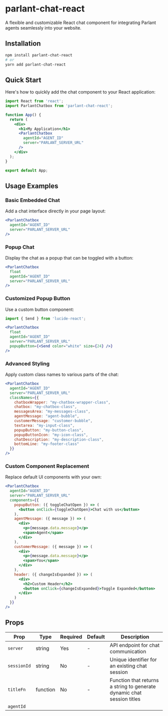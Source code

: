 # parlant-chat-react

<!-- ![Build Status](https://img.shields.io/github/actions/workflow/status/menachembrich/parlant-chat-react/ci.yml?branch=main)
![License](https://img.shields.io/github/license/menachembrich/parlant-chat-react)
![npm version](https://img.shields.io/npm/v/parlant-chat-react) -->

A flexible and customizable React chat component for integrating Parlant agents seamlessly into your website.

<!-- <img src="src/assets/chatbox.gif" alt="Parlant Chatbox Demo" width="300"> -->


## Installation

```bash
npm install parlant-chat-react
# or
yarn add parlant-chat-react
```

## Quick Start

Here's how to quickly add the chat component to your React application:

```jsx
import React from 'react';
import ParlantChatbox from 'parlant-chat-react';

function App() {
  return (
    <div>
      <h1>My Application</h1>      
      <ParlantChatbox 
        agentId="AGENT_ID"
        server="PARLANT_SERVER_URL" 
      />
    </div>
  );
}

export default App;
```

## Usage Examples

### Basic Embedded Chat

Add a chat interface directly in your page layout:

```jsx
<ParlantChatbox 
  agentId="AGENT_ID"
  server="PARLANT_SERVER_URL" 
/>
```

### Popup Chat

Display the chat as a popup that can be toggled with a button:

```jsx
<ParlantChatbox 
  float 
  agentId="AGENT_ID"
  server="PARLANT_SERVER_URL" 
/>
```

### Customized Popup Button

Use a custom button component:

```jsx
import { Send } from 'lucide-react';

<ParlantChatbox 
  float 
  agentId="AGENT_ID"
  server="PARLANT_SERVER_URL"
  popupButton={<Send color="white" size={24} />} 
/>
```

### Advanced Styling

Apply custom class names to various parts of the chat:

```jsx
<ParlantChatbox 
  agentId="AGENT_ID"
  server="PARLANT_SERVER_URL"
  classNames={{
    chatboxWrapper: "my-chatbox-wrapper-class",
    chatbox: "my-chatbox-class",
    messagesArea: "my-messages-class",
    agentMessage: "agent-bubble",
    customerMessage: "customer-bubble",
    textarea: "my-input-class",
    popupButton: "my-button-class",
    popupButtonIcon: "my-icon-class",
    chatDescription: "my-description-class",
    bottomLine: "my-footer-class"
  }}
/>
```

### Custom Component Replacement

Replace default UI components with your own:

```jsx
<ParlantChatbox 
  agentId="AGENT_ID"
  server="PARLANT_SERVER_URL"
  components={{
    popupButton: ({ toggleChatOpen }) => (
      <button onClick={toggleChatOpen}>Chat with us</button>
    ),
    agentMessage: ({ message }) => (
      <div>
        <p>{message.data.message}</p>
        <span>Agent</span>
      </div>
    ),
    customerMessage: ({ message }) => (
      <div>
        <p>{message.data.message}</p>
        <span>You</span>
      </div>
    ),
    header: ({ changeIsExpanded }) => (
      <div>
        <h2>Custom Header</h2>
        <button onClick={changeIsExpanded}>Toggle Expanded</button>
      </div>
    )
  }}
/>
```

## Props

| Prop                   | Type           | Required | Default | Description                                                                 |
|------------------------|----------------|----------|---------|-----------------------------------------------------------------------------|
| `server`               | string         | Yes      | -       | API endpoint for chat communication                                         |
| `sessionId`            | string         | No       | -       | Unique identifier for an existing chat session                              |
| `titleFn`              | function       | No       | -       | Function that returns a string to generate dynamic chat session titles       |
| `agentId`
